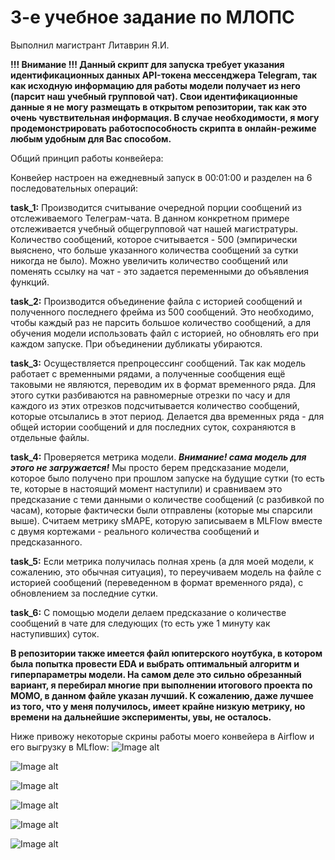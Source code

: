 # 3-е учебное задание по МЛОПС

Выполнил магистрант Литаврин Я.И.

**!!! Внимание !!! Данный скрипт для запуска требует указания идентификационных данных API-токена мессенджера Telegram, так как исходную информацию для работы модели получает из него (парсит наш учебный групповой чат). Свои идентификационные данные я не могу размещать в открытом репозитории, так как это очень чувствительная информация. В случае необходимости, я могу продемонстрировать работоспособность скрипта в онлайн-режиме любым удобным для Вас способом.**

Общий принцип работы конвейера:

Конвейер настроен на ежедневный запуск в 00:01:00 и разделен на 6 последовательных операций:

**task_1:** Производится считывание очередной порции сообщений из отслеживаемого Телеграм-чата. В данном конкретном примере отслеживается учебный общегрупповой чат нашей магистратуры. Количество сообщений, которое считывается - 500 (эмпирически выяснено, что больше указанного количества сообщений за сутки никогда не было). Можно увеличить количество сообщений или поменять ссылку на чат - это задается переменными до объявления функций.

**task_2:** Производится объединение файла с историей сообщений и полученного последнего фрейма из 500 сообщений. Это необходимо, чтобы каждый раз не парсить большое количество сообщений, а для обучения модели использовать файл с историей, но обновлять его при каждом запуске. При объединении дубликаты убираются.

**task_3:** Осуществляется препроцессинг сообщений. Так как модель работает с временными рядами, а полученные сообщения ещё таковыми не являются, переводим их в формат временного ряда. Для этого сутки разбиваются на равномерные отрезки по часу и для каждого из этих отрезков подсчитывается количество сообщений, которые отсылались в этот период. Делается два временных ряда - для общей истории сообщений и для последних суток, сохраняются в отдельные файлы.

**task_4:** Проверяется метрика модели. ***Внимание! сама модель для этого не загружается!*** Мы просто берем предсказание модели, которое было получено при прошлом запуске на будущие сутки (то есть те, которые в настоящий момент наступили) и сравниваем это предсказание с теми данными о количестве сообщений (с разбивкой по часам), которые фактически были отправлены (которые мы спарсили выше). Считаем метрику sMAPE, которую записываем в MLFlow вместе с двумя кортежами - реального количества сообщений и предсказанного.

**task_5:** Если метрика получилась полная хрень (а для моей модели, к сожалению, это обычная ситуация), то переучиваем модель на файле с историей сообщений (переведенном в формат временного ряда), с обновлением за последние сутки. 

**task_6:** С помощью модели делаем предсказание о количестве сообщений в чате для следующих (то есть уже 1 минуту как наступивших) суток. 


**В репозитории также имеется файл юпитерского ноутбука, в котором была попытка провести EDA и выбрать оптимальный алгоритм и гиперпараметры модели. На самом деле это сильно обрезанный вариант, я перебирал многие при выполнении итогового проекта по МОМО, в данном файле указан лучший. К сожалению, даже лучшее из того, что у меня получилось, имеет крайне низкую метрику, но времени на дальнейшие эксперименты, увы, не осталось.**

Ниже привожу некоторые скрины работы моего конвейера в Airflow и его выгрузку в MLflow:
![Image alt](https://github.com/YaRoLit/Airflow_MLflow/Screenshots/airflow_4.png)

![Image alt](https://github.com/YaRoLit/Airflow_MLflow/Screenshots/airflow.png)

![Image alt](https://github.com/YaRoLit/Airflow_MLflow/Screenshots/airflow_2.png)

![Image alt](https://github.com/YaRoLit/Airflow_MLflow/Screenshots/airflow_3.png)

![Image alt](https://github.com/YaRoLit/Airflow_MLflow/Screenshots/mlflow_1.png)

![Image alt](https://github.com/YaRoLit/Airflow_MLflow/Screenshots/mlflow_2.png)

